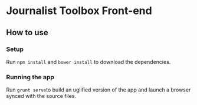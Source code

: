 # Journalist Toolbox Front-end

## How to use
### Setup
Run `npm install` and `bower install` to download the dependencies.
### Running the app
Run `grunt serve`to build an uglified version of the app and launch a browser synced with the source files.
